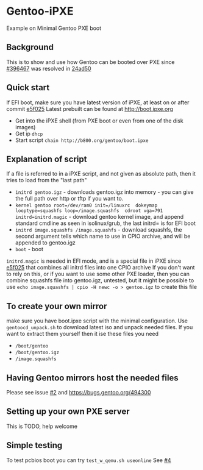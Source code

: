 # Gentoo-iPXE
Example on Minimal Gentoo PXE boot

## Background
This is to show and use how Gentoo can be booted over PXE since [#396467](https://bugs.gentoo.org/396467) was resolved
in [24ad50](https://github.com/gentoo/genkernel/commit/24ad5065fa856389ee9b058f57adffbe752da157)

## Quick start
If EFI boot, make sure you have latest version of iPXE, at least on or after commit [e5f025](https://github.com/ipxe/ipxe@e5f02551735922eb235388bff08249a6f31ded3d)
Latest prebuilt can be found at http://boot.ipxe.org
* Get into the iPXE shell (from PXE boot or even from one of the disk images)
* Get ip `dhcp`
* Start script `chain http://b800.org/gentoo/boot.ipxe`

## Explanation of script
If a file is referred to in a iPXE script, and not given as absolute path, then it tries to load from the "last path"
* `initrd gentoo.igz` - downloads gentoo.igz into memory - you can give the full path over http or tftp if you want to.
* `kernel gentoo root=/dev/ram0 init=/linuxrc  dokeymap looptype=squashfs loop=/image.squashfs  cdroot vga=791 initrd=initrd.magic` - download gentoo kernel image, and append standard cmdline as seen in isolinux/grub, the last initrd= is for EFI boot
* `initrd image.squashfs /image.squashfs` - download squashfs, the second argument tells which name to use in CPIO archive, and will be appended to gentoo.igz
* `boot` - boot

`initrd.magic` is needed in EFI mode, and is a special file in iPXE since [e5f025](https://github.com/ipxe/ipxe@e5f02551735922eb235388bff08249a6f31ded3d) that combines all initrd files into one CPIO archive
If you don't want to rely on this, or if you want to use some other PXE loader, then you can combine squashfs file into gentoo.igz, untested, but it might be possible to use `echo image.squashfs | cpio -H newc -o > gentoo.igz` to create this file

## To create your own mirror
make sure you have boot.ipxe script with the minimal configuration.
Use `gentoocd_unpack.sh` to download latest iso and unpack needed files.
If you want to extract them yourself then it ise these files you need
* `/boot/gentoo`
* `/boot/gentoo.igz`
* `/image.squashfs`

## Having Gentoo mirrors host the needed files
Please see issue [#2](/../../issues/2) and https://bugs.gentoo.org/494300

## Setting up your own PXE server
This is TODO, help welcome

## Simple testing
To test pcbios boot you can try `test_w_qemu.sh useonline`
See [#4](/../../issues/4)
